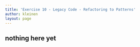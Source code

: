 ```yaml
---
title: 'Exercise 10 - Legacy Code - Refactoring to Patterns'
author: kleinen
layout: page
---
```


## nothing here yet
